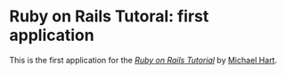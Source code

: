 # Ruby on Rails Tutoral: first application

This is the first application for the
[*Ruby on Rails Tutorial*](http://railstutorial.org/)
by [Michael Hart](http://michaelhartl.com/).